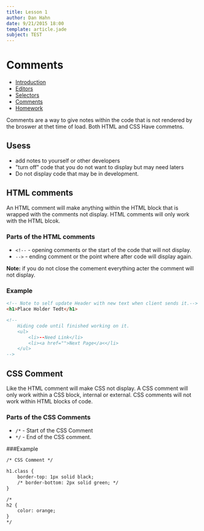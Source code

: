 ```yaml
---
title: Lesson 1
author: Dan Hahn
date: 9/21/2015 18:00
template: article.jade
subject: TEST
---
```


# Comments

* [Introduction]()
* [Editors](editors.html)
* [Selectors](selectors.html)
* [Comments](comments.html)
* [Homework](homework.html)

Comments are a way to give notes within the code that is not rendered by the broswer at thet time of load. Both HTML and CSS Have commetns.

## Usess

* add notes to yourself or other developers
* "turn off" code that you do not want to display but may need laters
* Do not display code that may be in development.

## HTML comments

An HTML comment will make anything within the HTML block that is wrapped with the comments not display.   HTML comments will only work with the HTML blcok.

### Parts of the HTML comments

* `<!--` - opening comments or the start of the code that will not display.
* `-->` - ending comment or the point where after code will display again.

**Note:** if you do not close the comement everything acter the comment will not display.

### Example
```html
<!-- Note to self update Header with new text when client sends it.-->
<h1>Place Holder Tedt</h1>

<!--
    Hiding code until finished working on it.
    <ul>
        <li>--Need Link</li>
        <li><a href="">Next Page</a<</li>
    </ul>
-->
```

 ## CSS Comment

 Like the HTML comment will make CSS not display.  A CSS comment will only work within a CSS block, internal or external.  CSS comments will not work within HTML blocks of code.

 ### Parts of the CSS Comments

 * `/*` - Start of the CSS Comment
 * `*/` - End of the CSS comment.

###Example
```html
/* CSS Comment */

h1.class {
    border-top: 1px solid black;
    /* border-bottom: 2px solid green; */
}

/*
h2 {
    color: orange;
}
*/
```
